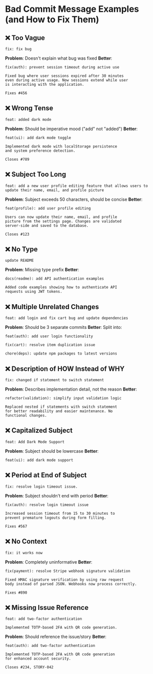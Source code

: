 # Bad Commit Message Examples (and How to Fix Them)

## ❌ Too Vague

```
fix: fix bug
```

**Problem**: Doesn't explain what bug was fixed
**Better**:
```
fix(auth): prevent session timeout during active use

Fixed bug where user sessions expired after 30 minutes
even during active usage. Now sessions extend while user
is interacting with the application.

Fixes #456
```

## ❌ Wrong Tense

```
feat: added dark mode
```

**Problem**: Should be imperative mood ("add" not "added")
**Better**:
```
feat(ui): add dark mode toggle

Implemented dark mode with localStorage persistence
and system preference detection.

Closes #789
```

## ❌ Subject Too Long

```
feat: add a new user profile editing feature that allows users to update their name, email, and profile picture
```

**Problem**: Subject exceeds 50 characters, should be concise
**Better**:
```
feat(profile): add user profile editing

Users can now update their name, email, and profile
picture from the settings page. Changes are validated
server-side and saved to the database.

Closes #123
```

## ❌ No Type

```
update README
```

**Problem**: Missing type prefix
**Better**:
```
docs(readme): add API authentication examples

Added code examples showing how to authenticate API
requests using JWT tokens.
```

## ❌ Multiple Unrelated Changes

```
feat: add login and fix cart bug and update dependencies
```

**Problem**: Should be 3 separate commits
**Better**: Split into:
```
feat(auth): add user login functionality
```
```
fix(cart): resolve item duplication issue
```
```
chore(deps): update npm packages to latest versions
```

## ❌ Description of HOW Instead of WHY

```
fix: changed if statement to switch statement
```

**Problem**: Describes implementation detail, not the reason
**Better**:
```
refactor(validation): simplify input validation logic

Replaced nested if statements with switch statement
for better readability and easier maintenance. No
functional changes.
```

## ❌ Capitalized Subject

```
feat: Add Dark Mode Support
```

**Problem**: Subject should be lowercase
**Better**:
```
feat(ui): add dark mode support
```

## ❌ Period at End of Subject

```
fix: resolve login timeout issue.
```

**Problem**: Subject shouldn't end with period
**Better**:
```
fix(auth): resolve login timeout issue

Increased session timeout from 15 to 30 minutes to
prevent premature logouts during form filling.

Fixes #567
```

## ❌ No Context

```
fix: it works now
```

**Problem**: Completely uninformative
**Better**:
```
fix(payment): resolve Stripe webhook signature validation

Fixed HMAC signature verification by using raw request
body instead of parsed JSON. Webhooks now process correctly.

Fixes #890
```

## ❌ Missing Issue Reference

```
feat: add two-factor authentication

Implemented TOTP-based 2FA with QR code generation.
```

**Problem**: Should reference the issue/story
**Better**:
```
feat(auth): add two-factor authentication

Implemented TOTP-based 2FA with QR code generation
for enhanced account security.

Closes #234, STORY-042
```
